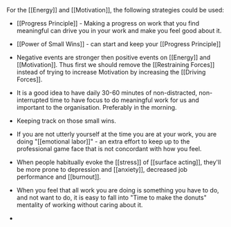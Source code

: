 For the [[Energy]] and [[Motivation]], the following strategies could be used:
* [[Progress Principle]] - Making a progress on work that you find meaningful can drive you in your work and make you feel good about it.
* [[Power of Small Wins]] - can start and keep your [[Progress Principle]]
* Negative events are stronger then positive events on [[Energy]] and [[Motivation]]. Thus first we should remove the [[Restraining Forces]] instead of trying to increase Motivation by increasing the [[Driving Forces]].
* It is a good idea to have daily 30-60 minutes of non-distracted, non-interrupted time to have focus to do meaningful work for us and important to the organisation. Preferably in the morning.
* Keeping track on those small wins.

* If you are not utterly yourself at the time you are at your work, you are doing "[[emotional labor]]" - an extra effort to keep up to the professional game face that is not concordant with how you feel.
* When people habitually evoke the [[stress]] of [[surface acting]], they'll be more prone to depression and [[anxiety]], decreased job performance and [[burnout]].
* When you feel that all work you are doing is something you have to do, and not want to do, it is  easy to fall into "Time to make the donuts" mentality of working without caring about it.
* 